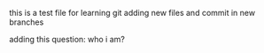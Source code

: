 this is a test file for learning git
adding new files and commit in new branches

adding this question:
who i am?